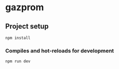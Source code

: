 # gazprom

## Project setup
```
npm install
```

### Compiles and hot-reloads for development
```
npm run dev
```